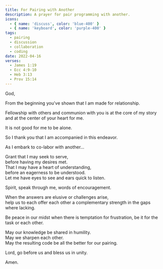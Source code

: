```yaml
---
title: For Pairing with Another
description: A prayer for pair programming with another.
icons:
  - { name: 'discuss', color: 'blue-400' }
  - { name: 'keyboard', color: 'purple-400' }
tags:
  - pairing
  - discussion
  - collaboration
  - coding
date: 2022-04-16
verses:
  - James 1:19
  - Ecc 4:9-10
  - Heb 3:13
  - Prov 15:14
---
```


God,

From the beginning you've shown that I am made for relationship.

Fellowship with others and communion with you is at the core of my story and at the center of your heart for me.

It is not good for me to be alone.

So I thank you that I am accompanied in this endeavor.

As I embark to co-labor with another...

Grant that I may seek to serve,<br/>
before having my desires met.<br/>
That I may have a heart of understanding,<br/>
before an eagerness to be understood.<br/>
Let me have eyes to see and ears quick to listen.

Spirit, speak through me, words of encouragement.

When the answers are elusive or challenges arise,<br/>
help us to each offer each other a complementary strength in the gaps where lacking.

Be peace in our midst when there is temptation for frustration,
be it for the task or each other.

May our knowledge be shared in humility.<br/>
May we sharpen each other.<br/>
May the resulting code be all the better for our pairing.

Lord, go before us and bless us in unity.

Amen.
